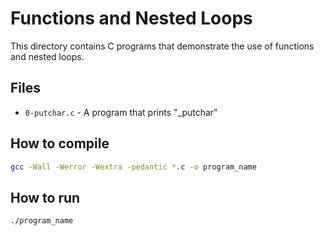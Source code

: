 # Functions and Nested Loops

This directory contains C programs that demonstrate the use of functions and nested loops.

## Files

- `0-putchar.c` - A program that prints "_putchar"

## How to compile

```bash
gcc -Wall -Werror -Wextra -pedantic *.c -o program_name
```

## How to run

```bash
./program_name
```
